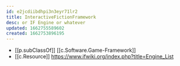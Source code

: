 ```yaml
---
id: e2jcdiibdhpi3n3eyr71lr2
title: InteractiveFictionFramework
desc: or IF Engine or whatever
updated: 1662755589602
created: 1662753896195
---
```


- [[p.subClassOf]] [[c.Software.Game-Framework]]
- [[c.Resource]] https://www.ifwiki.org/index.php?title=Engine_List